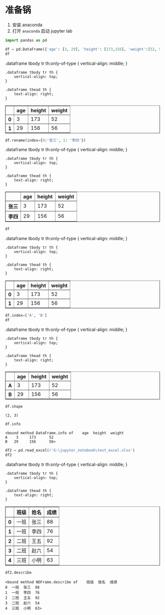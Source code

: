 
# 准备锅
1. 安装 anaconda
2. 打开 `anaconda` 启动 jupyter lab


```python
import pandas as pd
```


```python
df = pd.DataFrame({'age': [3, 29], 'height': [173,156], 'weight':[52, 56]})
df
```




<div>
<component is="style" scoped>
    .dataframe tbody tr th:only-of-type {
        vertical-align: middle;
    }

    .dataframe tbody tr th {
        vertical-align: top;
    }

    .dataframe thead th {
        text-align: right;
    }
</component>
<table border="1" class="dataframe">
  <thead>
    <tr style="text-align: right;">
      <th></th>
      <th>age</th>
      <th>height</th>
      <th>weight</th>
    </tr>
  </thead>
  <tbody>
    <tr>
      <th>0</th>
      <td>3</td>
      <td>173</td>
      <td>52</td>
    </tr>
    <tr>
      <th>1</th>
      <td>29</td>
      <td>156</td>
      <td>56</td>
    </tr>
  </tbody>
</table>
</div>




```python
df.rename(index={0:'张三', 1: '李四'})
```




<div>
<component is="style" scoped>
    .dataframe tbody tr th:only-of-type {
        vertical-align: middle;
    }

    .dataframe tbody tr th {
        vertical-align: top;
    }

    .dataframe thead th {
        text-align: right;
    }
</component>
<table border="1" class="dataframe">
  <thead>
    <tr style="text-align: right;">
      <th></th>
      <th>age</th>
      <th>height</th>
      <th>weight</th>
    </tr>
  </thead>
  <tbody>
    <tr>
      <th>张三</th>
      <td>3</td>
      <td>173</td>
      <td>52</td>
    </tr>
    <tr>
      <th>李四</th>
      <td>29</td>
      <td>156</td>
      <td>56</td>
    </tr>
  </tbody>
</table>
</div>




```python
df
```




<div>
<component is="style" scoped>
    .dataframe tbody tr th:only-of-type {
        vertical-align: middle;
    }

    .dataframe tbody tr th {
        vertical-align: top;
    }

    .dataframe thead th {
        text-align: right;
    }
</component>
<table border="1" class="dataframe">
  <thead>
    <tr style="text-align: right;">
      <th></th>
      <th>age</th>
      <th>height</th>
      <th>weight</th>
    </tr>
  </thead>
  <tbody>
    <tr>
      <th>0</th>
      <td>3</td>
      <td>173</td>
      <td>52</td>
    </tr>
    <tr>
      <th>1</th>
      <td>29</td>
      <td>156</td>
      <td>56</td>
    </tr>
  </tbody>
</table>
</div>




```python
df.index=['A', 'B']
df
```




<div>
<component is="style" scoped>
    .dataframe tbody tr th:only-of-type {
        vertical-align: middle;
    }

    .dataframe tbody tr th {
        vertical-align: top;
    }

    .dataframe thead th {
        text-align: right;
    }
</component>
<table border="1" class="dataframe">
  <thead>
    <tr style="text-align: right;">
      <th></th>
      <th>age</th>
      <th>height</th>
      <th>weight</th>
    </tr>
  </thead>
  <tbody>
    <tr>
      <th>A</th>
      <td>3</td>
      <td>173</td>
      <td>52</td>
    </tr>
    <tr>
      <th>B</th>
      <td>29</td>
      <td>156</td>
      <td>56</td>
    </tr>
  </tbody>
</table>
</div>




```python
df.shape
```




    (2, 3)




```python
df.info
```




    <bound method DataFrame.info of    age  height  weight
    A    3     173      52
    B   29     156      56>




```python
df2 = pd.read_excel(r'G:\jupyter_notebook\test_excel.xlsx')
df2
```




<div>
<component is="style" scoped>
    .dataframe tbody tr th:only-of-type {
        vertical-align: middle;
    }

    .dataframe tbody tr th {
        vertical-align: top;
    }

    .dataframe thead th {
        text-align: right;
    }
</component>
<table border="1" class="dataframe">
  <thead>
    <tr style="text-align: right;">
      <th></th>
      <th>班级</th>
      <th>姓名</th>
      <th>成绩</th>
    </tr>
  </thead>
  <tbody>
    <tr>
      <th>0</th>
      <td>一班</td>
      <td>张三</td>
      <td>88</td>
    </tr>
    <tr>
      <th>1</th>
      <td>一班</td>
      <td>李四</td>
      <td>76</td>
    </tr>
    <tr>
      <th>2</th>
      <td>二班</td>
      <td>王五</td>
      <td>92</td>
    </tr>
    <tr>
      <th>3</th>
      <td>二班</td>
      <td>赵六</td>
      <td>54</td>
    </tr>
    <tr>
      <th>4</th>
      <td>三班</td>
      <td>小明</td>
      <td>63</td>
    </tr>
  </tbody>
</table>
</div>




```python
df2.describe
```




    <bound method NDFrame.describe of    班级  姓名  成绩
    0  一班  张三  88
    1  一班  李四  76
    2  二班  王五  92
    3  二班  赵六  54
    4  三班  小明  63>
